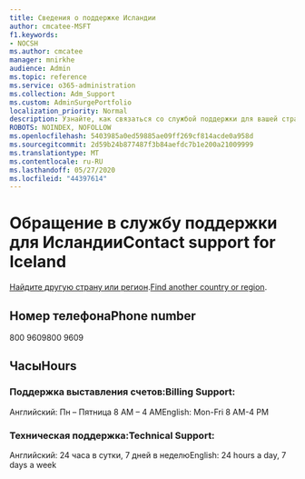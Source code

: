 ```yaml
---
title: Сведения о поддержке Исландии
author: cmcatee-MSFT
f1.keywords:
- NOCSH
ms.author: cmcatee
manager: mnirkhe
audience: Admin
ms.topic: reference
ms.service: o365-administration
ms.collection: Adm_Support
ms.custom: AdminSurgePortfolio
localization_priority: Normal
description: Узнайте, как связаться со службой поддержки для вашей страны или региона.
ROBOTS: NOINDEX, NOFOLLOW
ms.openlocfilehash: 5403985a0ed59885ae09ff269cf814acde0a958d
ms.sourcegitcommit: 2d59b24b877487f3b84aefdc7b1e200a21009999
ms.translationtype: MT
ms.contentlocale: ru-RU
ms.lasthandoff: 05/27/2020
ms.locfileid: "44397614"
---
```

# <a name="contact-support-for-iceland"></a><span data-ttu-id="f3b6e-103">Обращение в службу поддержки для Исландии</span><span class="sxs-lookup"><span data-stu-id="f3b6e-103">Contact support for Iceland</span></span>

<span data-ttu-id="f3b6e-104">[Найдите другую страну или регион](../contact-support-for-business-products.md).</span><span class="sxs-lookup"><span data-stu-id="f3b6e-104">[Find another country or region](../contact-support-for-business-products.md).</span></span>

## <a name="phone-number"></a><span data-ttu-id="f3b6e-105">Номер телефона</span><span class="sxs-lookup"><span data-stu-id="f3b6e-105">Phone number</span></span>
<span data-ttu-id="f3b6e-106">800 9609</span><span class="sxs-lookup"><span data-stu-id="f3b6e-106">800 9609</span></span>

## <a name="hours"></a><span data-ttu-id="f3b6e-107">Часы</span><span class="sxs-lookup"><span data-stu-id="f3b6e-107">Hours</span></span>
### <a name="billing-support"></a><span data-ttu-id="f3b6e-108">Поддержка выставления счетов:</span><span class="sxs-lookup"><span data-stu-id="f3b6e-108">Billing Support:</span></span>

<span data-ttu-id="f3b6e-109">Английский: Пн – Пятница 8 AM – 4 AM</span><span class="sxs-lookup"><span data-stu-id="f3b6e-109">English: Mon-Fri 8 AM-4 PM</span></span>

### <a name="technical-support"></a><span data-ttu-id="f3b6e-110">Техническая поддержка:</span><span class="sxs-lookup"><span data-stu-id="f3b6e-110">Technical Support:</span></span>

<span data-ttu-id="f3b6e-111">Английский: 24 часа в сутки, 7 дней в неделю</span><span class="sxs-lookup"><span data-stu-id="f3b6e-111">English: 24 hours a day, 7 days a week</span></span>
